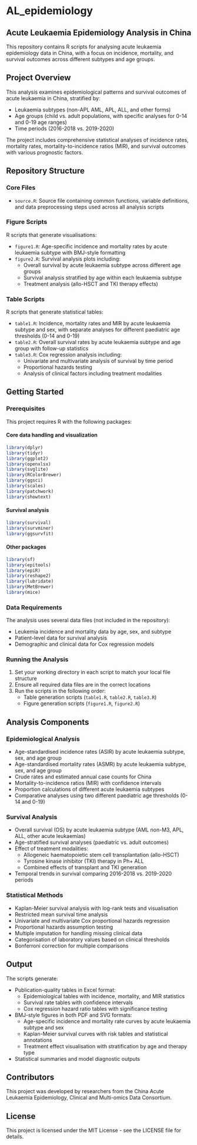 # AL_epidemiology

## Acute Leukaemia Epidemiology Analysis in China

This repository contains R scripts for analysing acute leukaemia epidemiology data in China, with a focus on incidence, mortality, and survival outcomes across different subtypes and age groups.

## Project Overview

This analysis examines epidemiological patterns and survival outcomes of acute leukaemia in China, stratified by:
- Leukaemia subtypes (non-APL AML, APL, ALL, and other forms)
- Age groups (child vs. adult populations, with specific analyses for 0-14 and 0-19 age ranges)
- Time periods (2016-2018 vs. 2019-2020)

The project includes comprehensive statistical analyses of incidence rates, mortality rates, mortality-to-incidence ratios (MIR), and survival outcomes with various prognostic factors.

## Repository Structure

### Core Files
- `source.R`: Source file containing common functions, variable definitions, and data preprocessing steps used across all analysis scripts

### Figure Scripts
R scripts that generate visualisations:
- `figure1.R`: Age-specific incidence and mortality rates by acute leukaemia subtype with BMJ-style formatting
- `figure2.R`: Survival analysis plots including:
  - Overall survival by acute leukaemia subtype across different age groups
  - Survival analysis stratified by age within each leukaemia subtype
  - Treatment analysis (allo-HSCT and TKI therapy effects)

### Table Scripts
R scripts that generate statistical tables:
- `table1.R`: Incidence, mortality rates and MIR by acute leukaemia subtype and sex, with separate analyses for different paediatric age thresholds (0-14 and 0-19)
- `table2.R`: Overall survival rates by acute leukaemia subtype and age group with follow-up statistics
- `table3.R`: Cox regression analysis including:
  - Univariate and multivariate analysis of survival by time period
  - Proportional hazards testing
  - Analysis of clinical factors including treatment modalities

## Getting Started

### Prerequisites

This project requires R with the following packages:

#### Core data handling and visualization
```R
library(dplyr)
library(tidyr)
library(ggplot2)
library(openxlsx)
library(svglite)
library(RColorBrewer)
library(ggsci)
library(scales)
library(patchwork)
library(showtext)
```

#### Survival analysis
```R
library(survival)
library(survminer)
library(ggsurvfit)
```

#### Other packages
```R
library(sf)
library(epitools)
library(epiR)
library(reshape2)
library(lubridate)
library(MetBrewer)
library(mice)
```

### Data Requirements

The analysis uses several data files (not included in the repository):
- Leukemia incidence and mortality data by age, sex, and subtype
- Patient-level data for survival analysis
- Demographic and clinical data for Cox regression models

### Running the Analysis

1. Set your working directory in each script to match your local file structure
2. Ensure all required data files are in the correct locations
3. Run the scripts in the following order:
   - Table generation scripts (`table1.R`, `table2.R`, `table3.R`)
   - Figure generation scripts (`figure1.R`, `figure2.R`)

## Analysis Components

### Epidemiological Analysis
- Age-standardised incidence rates (ASIR) by acute leukaemia subtype, sex, and age group
- Age-standardised mortality rates (ASMR) by acute leukaemia subtype, sex, and age group
- Crude rates and estimated annual case counts for China
- Mortality-to-incidence ratios (MIR) with confidence intervals
- Proportion calculations of different acute leukaemia subtypes
- Comparative analyses using two different paediatric age thresholds (0-14 and 0-19)

### Survival Analysis
- Overall survival (OS) by acute leukaemia subtype (AML non-M3, APL, ALL, other acute leukaemias)
- Age-stratified survival analyses (paediatric vs. adult outcomes)
- Effect of treatment modalities:
  - Allogeneic haematopoietic stem cell transplantation (allo-HSCT)
  - Tyrosine kinase inhibitor (TKI) therapy in Ph+ ALL
  - Combined effects of transplant and TKI generation
- Temporal trends in survival comparing 2016-2018 vs. 2019-2020 periods

### Statistical Methods
- Kaplan-Meier survival analysis with log-rank tests and visualisation
- Restricted mean survival time analysis
- Univariate and multivariate Cox proportional hazards regression
- Proportional hazards assumption testing
- Multiple imputation for handling missing clinical data
- Categorisation of laboratory values based on clinical thresholds
- Bonferroni correction for multiple comparisons

## Output

The scripts generate:
- Publication-quality tables in Excel format:
  - Epidemiological tables with incidence, mortality, and MIR statistics
  - Survival rate tables with confidence intervals
  - Cox regression hazard ratio tables with significance testing
- BMJ-style figures in both PDF and SVG formats:
  - Age-specific incidence and mortality rate curves by acute leukaemia subtype and sex
  - Kaplan-Meier survival curves with risk tables and statistical annotations
  - Treatment effect visualisation with stratification by age and therapy type
- Statistical summaries and model diagnostic outputs

## Contributors

This project was developed by researchers from the China Acute Leukaemia Epidemiology, Clinical and Multi-omics Data Consortium.

## License

This project is licensed under the MIT License - see the LICENSE file for details.
